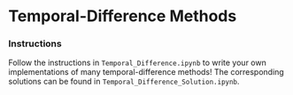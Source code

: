 # Temporal-Difference Methods

### Instructions

Follow the instructions in `Temporal_Difference.ipynb` to write your own implementations of many temporal-difference methods!  The corresponding solutions can be found in `Temporal_Difference_Solution.ipynb`.  
